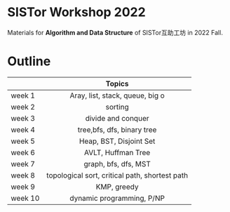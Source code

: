 # SISTor Workshop 2022
Materials for **Algorithm and Data Structure** of SISTor互助工坊 in 2022 Fall.

# Outline
|        |             Topics              |
| ------ | :-----------------------------: |
| week 1 | Aray, list, stack, queue, big o |
| week 2 |             sorting             |
| week 3 |       divide and conquer        |
| week 4 |   tree,bfs, dfs, binary tree    |
| week 5 |     Heap, BST, Disjoint Set     |
| week 6 |        AVLT, Huffman Tree       |
| week 7 |        graph, bfs, dfs, MST     |
| week 8 |  topological sort, critical path, shortest path  |
| week 9 |              KMP, greedy        |
| week 10|     dynamic programming, P/NP   |
